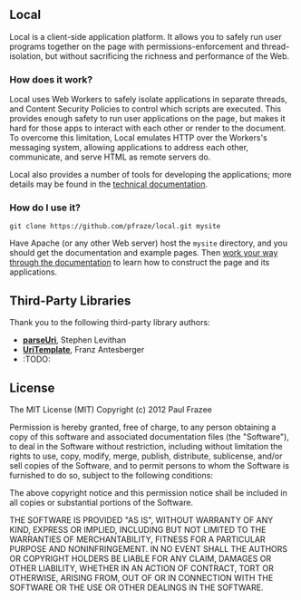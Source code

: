 ## Local

Local is a client-side application platform. It allows you to safely run user programs together on the page with permissions-enforcement and thread-isolation, but without sacrificing the richness and performance of the Web.

### How does it work?

Local uses Web Workers to safely isolate applications in separate threads, and Content Security Policies to control which scripts are executed. This provides enough safety to run user applications on the page, but makes it hard for those apps to interact with each other or render to the document. To overcome this limitation, Local emulates HTTP over the Workers's messaging system, allowing applications to address each other, communicate, and serve HTML as remote servers do.

Local also provides a number of tools for developing the applications; more details may be found in the [technical documentation](/pfraze/local/blob/v0.2.0/docs/readme.md).

### How do I use it?

`git clone https://github.com/pfraze/local.git mysite`

Have Apache (or any other Web server) host the `mysite` directory, and you should get the documentation and example pages. Then [work your way through the documentation](/pfraze/local/blob/v0.2.0/docs/readme.md) to learn how to construct the page and its applications.


## Third-Party Libraries

Thank you to the following third-party library authors:

 - [**parseUri**](http://stevenlevithan.com/demo/parseuri/js/), Stephen Levithan
 - [**UriTemplate**](https://github.com/fxa/uritemplate-js), Franz Antesberger
 - :TODO:


## License

The MIT License (MIT)
Copyright (c) 2012 Paul Frazee

Permission is hereby granted, free of charge, to any person obtaining a copy of this software and associated documentation files (the "Software"), to deal in the Software without restriction, including without limitation the rights to use, copy, modify, merge, publish, distribute, sublicense, and/or sell copies of the Software, and to permit persons to whom the Software is furnished to do so, subject to the following conditions:

The above copyright notice and this permission notice shall be included in all copies or substantial portions of the Software.

THE SOFTWARE IS PROVIDED "AS IS", WITHOUT WARRANTY OF ANY KIND, EXPRESS OR IMPLIED, INCLUDING BUT NOT LIMITED TO THE WARRANTIES OF MERCHANTABILITY, FITNESS FOR A PARTICULAR PURPOSE AND NONINFRINGEMENT. IN NO EVENT SHALL THE AUTHORS OR COPYRIGHT HOLDERS BE LIABLE FOR ANY CLAIM, DAMAGES OR OTHER LIABILITY, WHETHER IN AN ACTION OF CONTRACT, TORT OR OTHERWISE, ARISING FROM, OUT OF OR IN CONNECTION WITH THE SOFTWARE OR THE USE OR OTHER DEALINGS IN THE SOFTWARE.
